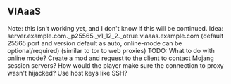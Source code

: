 VIAaaS
---
Note: this isn't working yet, and I don't know if this will be continued.
Idea: server.example.com._p25565._v1_12_2._otrue.viaaas.example.com (default 25565 port and version default as auto, online-mode can be optional/required) (similar to tor to web proxies)
TODO: What to do with online mode? Create a mod and request to the client to contact Mojang session servers? How would the player make sure the connection to proxy wasn't hijacked? Use host keys like SSH?
